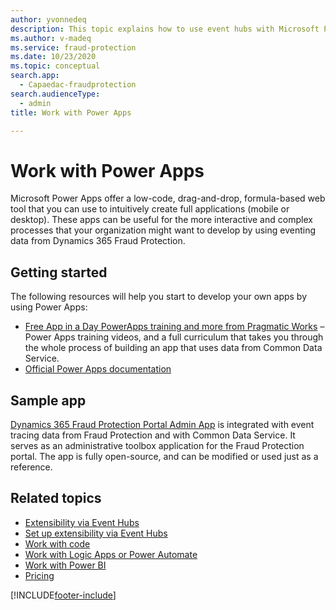 ```yaml
---
author: yvonnedeq
description: This topic explains how to use event hubs with Microsoft Power Apps to extend the functionality of Dynamics 365 Fraud Protection and incorporate Fraud Protection data into an organization's processes and workflows.
ms.author: v-madeq
ms.service: fraud-protection
ms.date: 10/23/2020
ms.topic: conceptual
search.app:
  - Capaedac-fraudprotection
search.audienceType:
  - admin
title: Work with Power Apps

---
```

# Work with Power Apps

Microsoft Power Apps offer a low-code, drag-and-drop, formula-based web tool that you can use to intuitively create full applications (mobile or desktop). These apps can be useful for the more interactive and complex processes that your organization might want to develop by using eventing data from Dynamics 365 Fraud Protection.

## Getting started

The following resources will help you start to develop your own apps by using Power Apps:

- [Free App in a Day PowerApps training and more from Pragmatic Works](https://powerapps.microsoft.com/blog/free-app-in-a-day-powerapps-training-and-more-from-pragmatic-works/) – Power Apps training videos, and a full curriculum that takes you through the whole process of building an app that uses data from Common Data Service.
- [Official Power Apps documentation](https://docs.microsoft.com/powerapps/)

## Sample app

[Dynamics 365 Fraud Protection Portal Admin App](https://github.com/microsoft/Dynamics-365-Fraud-Protection-Samples/tree/master/power%20app%20sample) is integrated with event tracing data from Fraud Protection and with Common Data Service. It serves as an administrative toolbox application for the Fraud Protection portal. The app is fully open-source, and can be modified or used just as a reference.

## Related topics

- [Extensibility via Event Hubs](extensibility-via-event-hubs-overview.md)
- [Set up extensibility via Event Hubs](extensibility-setup.md)	
- [Work with code](extensibility-with-code.md)
- [Work with Logic Apps or Power Automate](extensibility-with-power-automate.md)
- [Work with Power BI](extensibility-with-power-bi.md)
- [Pricing](extensibility-pricing.md)


[!INCLUDE[footer-include](includes/footer-banner.md)]
